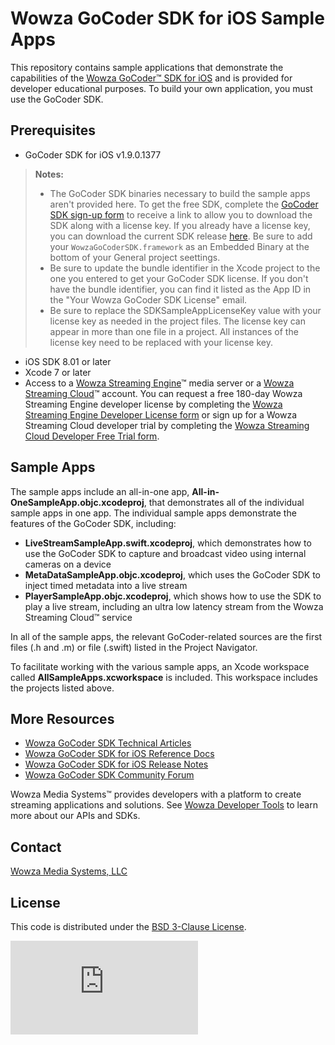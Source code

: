 # Wowza GoCoder SDK for iOS Sample Apps
This repository contains sample applications that demonstrate the capabilities of the [Wowza GoCoder™ SDK for iOS](https://www.wowza.com/products/gocoder/sdk) and is provided for developer educational purposes. To build your own application, you must use the GoCoder SDK.

## Prerequisites
- GoCoder SDK for iOS v1.9.0.1377

>**Notes:** 
> - The GoCoder SDK binaries necessary to build the sample apps aren't provided here. To get the free SDK, complete the [GoCoder SDK sign-up form](https://www.wowza.com/products/gocoder/sdk/license) to receive a link to allow you to download the SDK along with a license key. If you already have a license key, you can download the current SDK release [here](https://www.wowza.com/pricing/installer#gocodersdk-downloads). Be sure to add your ```WowzaGoCoderSDK.framework``` as an Embedded Binary at the bottom of your General project seettings.
> - Be sure to update the bundle identifier in the Xcode project to the one you entered to get your GoCoder SDK license. If you don't have the bundle identifier, you can find it listed as the App ID in the "Your Wowza GoCoder SDK License" email.
> - Be sure to replace the SDKSampleAppLicenseKey value with your license key as needed in the project files. The license key can appear in more than one file in a project. All instances of the license key need to be replaced with your license key.

- iOS SDK 8.01 or later
- Xcode 7 or later
- Access to a [Wowza Streaming Engine](https://www.wowza.com/products/streaming-engine)™ media server or a [Wowza Streaming Cloud](https://www.wowza.com/products/streaming-cloud)™ account. You can request a free 180-day Wowza Streaming Engine developer license by completing the [Wowza Streaming Engine Developer License form](https://www.wowza.com/media-server/developers/license) or sign up for a Wowza Streaming Cloud developer trial by completing the [Wowza Streaming Cloud Developer Free Trial form](https://www.wowza.com/pricing/cloud-developer-free-trial).

## Sample Apps
The sample apps include an all-in-one app, **All-in-OneSampleApp.objc.xcodeproj**, that demonstrates all of the individual sample apps in one app. The individual sample apps demonstrate the features of the GoCoder SDK, including:

- **LiveStreamSampleApp.swift.xcodeproj**, which demonstrates how to use the GoCoder SDK to capture and broadcast video using internal cameras on a device
- **MetaDataSampleApp.objc.xcodeproj**, which uses the GoCoder SDK to inject timed metadata into a live stream
- **PlayerSampleApp.objc.xcodeproj**, which shows how to use the SDK to play a live stream, including an ultra low latency stream from the Wowza Streaming Cloud™ service

In all of the sample apps, the relevant GoCoder-related sources are the first files (.h and .m) or file (.swift) listed in the Project Navigator.

To facilitate working with the various sample apps, an Xcode workspace called **AllSampleApps.xcworkspace** is included. This workspace includes the projects listed above.

## More Resources
- [Wowza GoCoder SDK Technical Articles](https://www.wowza.com/docs/wowza-gocoder-sdk)
- [Wowza GoCoder SDK for iOS Reference Docs](https://www.wowza.com/resources/gocodersdk/docs/api-reference-ios/)
- [Wowza GoCoder SDK for iOS Release Notes](https://www.wowza.com/docs/wowza-gocoder-sdk-release-notes-for-ios)
- [Wowza GoCoder SDK Community Forum](https://www.wowza.com/community/spaces/36/wowza-gocoder-sdk.html)

Wowza Media Systems™ provides developers with a platform to create streaming applications and solutions. See [Wowza Developer Tools](https://www.wowza.com/resources/developers) to learn more about our APIs and SDKs.

## Contact
[Wowza Media Systems, LLC](https://www.wowza.com/contact)

## License
This code is distributed under the [BSD 3-Clause License](https://github.com/WowzaMediaSystems/gocoder-sdk-samples-ios/blob/master/LICENSE.txt).

![alt tag](http://wowzalogs.com/stats/githubimage.php?plugin=gocoder-sdk-samples-ios)
